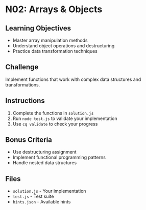 # N02: Arrays & Objects

## Learning Objectives
- Master array manipulation methods
- Understand object operations and destructuring
- Practice data transformation techniques

## Challenge
Implement functions that work with complex data structures and transformations.

## Instructions
1. Complete the functions in `solution.js`
2. Run `node test.js` to validate your implementation
3. Use `cq validate` to check your progress

## Bonus Criteria
- Use destructuring assignment
- Implement functional programming patterns
- Handle nested data structures

## Files
- `solution.js` - Your implementation
- `test.js` - Test suite
- `hints.json` - Available hints